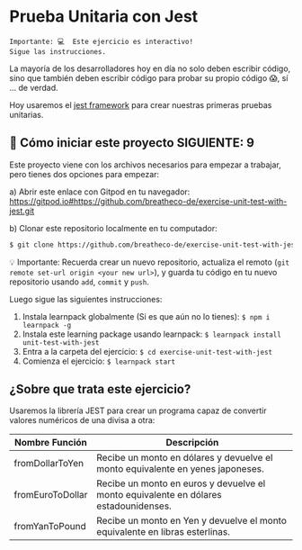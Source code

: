 # Prueba Unitaria con Jest

```
Importante: 💻  Este ejercicio es interactivo!
Sigue las instrucciones.
```

La mayoría de los desarrolladores hoy en día no solo deben escribir código, sino que también deben escribir código para probar su propio código 😱, sí ... de verdad.

Hoy usaremos el [jest framework](https://jestjs.io/) para crear nuestras primeras pruebas unitarias.

## 🌱  Cómo iniciar este proyecto SIGUIENTE: 9

Este proyecto viene con los archivos necesarios para empezar a trabajar, pero tienes dos opciones para empezar:

a) Abrir este enlace con Gitpod en tu navegador: https://gitpod.io#https://github.com/breatheco-de/exercise-unit-test-with-jest.git

b) Clonar este repositorio localmente en tu computador:
```sh
$ git clone https://github.com/breatheco-de/exercise-unit-test-with-jest.git
```
💡 Importante: Recuerda crear un nuevo repositorio, actualiza el remoto (`git remote set-url origin <your new url>`), y guarda tu código en tu nuevo repositorio usando `add`, `commit` y `push`.

Luego sigue las siguientes instrucciones:

1. Instala learnpack globalmente (Si es que aún no lo tienes): `$ npm i learnpack -g`
2. Instala este learning package usando learnpack: `$ learnpack install unit-test-with-jest`
3. Entra a la carpeta del ejercicio: `$ cd exercise-unit-test-with-jest`
4. Comienza el ejercicio: `$ learnpack start`

## ¿Sobre que trata este ejercicio?

Usaremos la librería JEST para crear un programa capaz de convertir valores numéricos de una divisa a otra:

| Nombre Función    | Descripción                                                           |
| ----------------- | --------------------------------------------------------------------- |
| fromDollarToYen   | Recibe un monto en dólares y devuelve el monto equivalente en yenes japoneses. |
| fromEuroToDollar  | Recibe un monto en euros y devuelve el monto equivalente en dólares estadounidenses.|
| fromYanToPound    | Recibe un monto en Yen y devuelve el monto equivalente en libras esterlinas.  |

